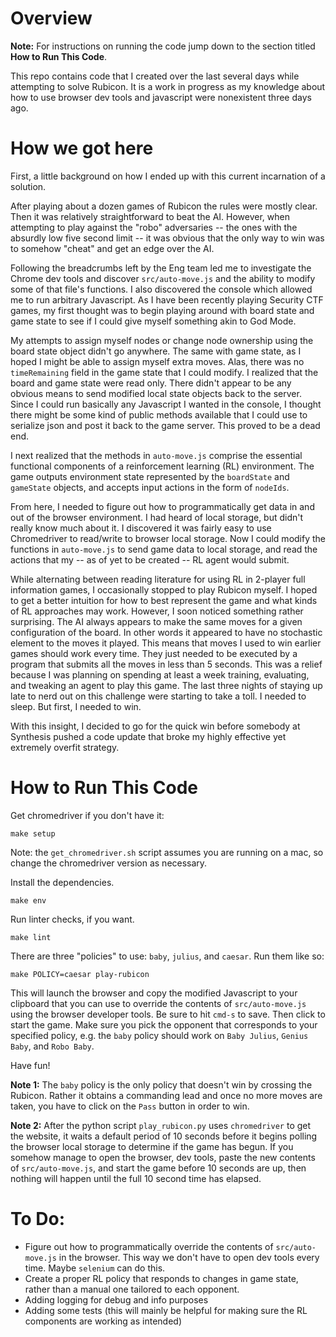 # Overview

**Note:** For instructions on running the code jump down to the section titled **How to Run This Code**.

This repo contains code that I created over the last several days while attempting to solve Rubicon. It is a work in progress as my knowledge about how to use browser dev tools and javascript were nonexistent three days ago.

# How we got here

First, a little background on how I ended up with this current incarnation of a solution.

After playing about a dozen games of Rubicon the rules were mostly clear. Then it was relatively straightforward to beat the AI. However, when attempting to play against the "robo" adversaries -- the ones with the absurdly low five second limit -- it was obvious that the only way to win was to somehow "cheat" and get an edge over the AI. 

Following the breadcrumbs left by the Eng team led me to investigate the Chrome dev tools and discover `src/auto-move.js` and the ability to modify some of that file's functions. I also discovered the console which allowed me to run arbitrary Javascript. As I have been recently playing Security CTF games, my first thought was to begin playing around with board state and game state to see if I could give myself something akin to God Mode.

My attempts to assign myself nodes or change node ownership using the board state object didn't go anywhere. The same with game state, as I hoped I might be able to assign myself extra moves. Alas, there was no `timeRemaining` field in the game state that I could modify. I realized that the board and game state were read only. There didn't appear to be any obvious means to send modified local state objects back to the server. Since I could run basically any Javascript I wanted in the console, I thought there might be some kind of public methods available that I could use to serialize json and post it back to the game server. This proved to be a dead end.

I next realized that the methods in `auto-move.js` comprise the essential functional components of a reinforcement learning (RL) environment. The game outputs environment state represented by the `boardState` and `gameState` objects, and accepts input actions in the form of `nodeIds`. 

From here, I needed to figure out how to programmatically get data in and out of the browser environment. I had heard of local storage, but didn't really know much about it. I discovered it was fairly easy to use Chromedriver to read/write to browser local storage. Now I could modify the functions in `auto-move.js` to send game data to local storage, and read the actions that my -- as of yet to be created -- RL agent would submit.

While alternating between reading literature for using RL in 2-player full information games, I occasionally stopped to play Rubicon myself. I hoped to get a better intuition for how to best represent the game and what kinds of RL approaches may work. However, I soon noticed something rather surprising. The AI always appears to make the same moves for a given configuration of the board. In other words it appeared to have no stochastic element to the moves it played. This means that moves I used to win earlier games should work every time. They just needed to be executed by a program that submits all the moves in less than 5 seconds. This was a relief because I was planning on spending at least a week training, evaluating, and tweaking an agent to play this game. The last three nights of staying up late to nerd out on this challenge were starting to take a toll. I needed to sleep. But first, I needed to win.

With this insight, I decided to go for the quick win before somebody at Synthesis pushed a code update that broke my highly effective yet extremely overfit strategy.

# How to Run This Code

Get chromedriver if you don't have it:
```
make setup
```
Note: the `get_chromedriver.sh` script assumes you are running on a mac, so change the chromedriver version as necessary.

Install the dependencies.
```
make env
```

Run linter checks, if you want.
```
make lint
```

There are three "policies" to use: `baby`, `julius`, and `caesar`. Run them like so:
```
make POLICY=caesar play-rubicon
```
This will launch the browser and copy the modified Javascript to your clipboard that you can use to override the contents of `src/auto-move.js` using the browser developer tools. Be sure to hit `cmd-s` to save. Then click to start the game. Make sure you pick the opponent that corresponds to your specified policy, e.g. the `baby` policy should work on `Baby Julius`, `Genius Baby`, and `Robo Baby`.

Have fun!

**Note 1:** The `baby` policy is the only policy that doesn't win by crossing the Rubicon. Rather it obtains a commanding lead and once no more moves are taken, you have to click on the `Pass` button in order to win.

**Note 2:** After the python script `play_rubicon.py` uses `chromedriver` to get the website, it waits a default period of 10 seconds before it begins polling the browser local storage to determine if the game has begun. If you somehow manage to open the browser, dev tools, paste the new contents of `src/auto-move.js`, and start the game before 10 seconds are up, then nothing will happen until the full 10 second time has elapsed.

# To Do:
- Figure out how to programmatically override the contents of `src/auto-move.js` in the browser. This way we don't have to open dev tools every time. Maybe `selenium` can do this.
- Create a proper RL policy that responds to changes in game state, rather than a manual one tailored to each opponent.
- Adding logging for debug and info purposes
- Adding some tests (this will mainly be helpful for making sure the RL components are working as intended)